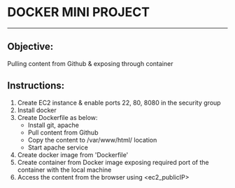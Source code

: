 # **DOCKER MINI PROJECT**
---

## Objective:
Pulling content from Github & exposing through container

## Instructions:
1. Create EC2 instance & enable ports 22, 80, 8080 in the security group
2. Install docker
3. Create Dockerfile as below:
   - Install git, apache
   - Pull content from Github
   - Copy the content to /var/www/html/ location
   - Start apache service
4. Create docker image from 'Dockerfile'
5. Create container from Docker image exposing required port of the container with the local machine
6. Access the content from the browser using <ec2_publicIP>
